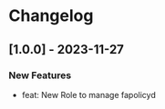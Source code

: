 Changelog
=========

[1.0.0] - 2023-11-27
--------------------

### New Features

- feat: New Role to manage fapolicyd
